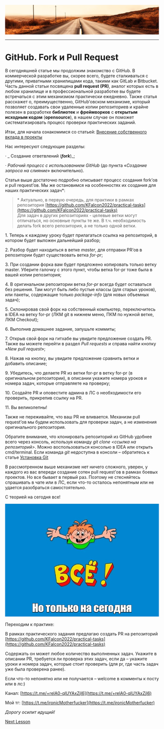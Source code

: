 ![](../../commonmedia/header.png)

***

   

GitHub. Fork и Pull Request
===========================

В сегодняшней статье мы продолжим знакомство с GitHub. В коммерческой разработке вы, скорее всего, будете сталкиваться с другими, приватными хранилищами кода, такими как GitLab и Bitbucket. Часть данной статьи посвящена **pull request (PR)**, аналог которых есть в любом хранилище и в профессиональной разработке вы будете встречаться с этим механизмом практически ежедневно. Также статья расскажет о, преимущественно, GitHub’овском механизме, который позволяет создавать свои удаленные копии репозиториев и крайне полезен в разработке **библиотек** и **фреймворков** с **открытым исходным кодом** (**opensource**), в нашем случае он поможет систематизировать процесс проверки практических заданий.

Итак, для начала ознакомимся со статьей: [Внесение собственного вклада в проекты](https://git-scm.com/book/ru/v2/GitHub-%D0%92%D0%BD%D0%B5%D1%81%D0%B5%D0%BD%D0%B8%D0%B5-%D1%81%D0%BE%D0%B1%D1%81%D1%82%D0%B2%D0%B5%D0%BD%D0%BD%D0%BE%D0%B3%D0%BE-%D0%B2%D0%BA%D0%BB%D0%B0%D0%B4%D0%B0-%D0%B2-%D0%BF%D1%80%D0%BE%D0%B5%D0%BA%D1%82%D1%8B)

Нас интересуют следующие разделы:

· _ Создание ответвлений (_**_fork_**_)_;

· _Рабочий процесс с использованием GitHub_ (до пункта «_Создание запроса на слияние_» включительно).

Статья выше достаточно подробно описывает процесс создания fork’ов и pull request’ов. Мы же остановимся на особенностях их создания для наших практических задач\*:

> \* Актуально, в первую очередь, для практики в рамках репозитория [https://github.com/KFalcon2022/practical-tasks](https://github.com/KFalcon2022/practical-tasks)  
> Для задач в других репозиториях - целевые ветки могут отличаться, но основные пункты те же. В т.ч. необходимость делать fork всего репозитория, а не только одной ветки.  

1\. Теперь к каждому уроку будет прилагаться ссылка на репозиторий, в котором будет выложен дальнейший разбор;

2\. Разбор будет находиться в ветке _master_, для отправки PR’ов в репозитории будет существовать ветка _for-pr_;

3\. При создании форка вам будет предложено копировать только ветку master. Уберите галочку с этого пункт, чтобы ветка for-pr тоже была в вашей копии репозитория;

4\. В оригинальном репозитории ветка _for-pr_ всегда будет оставаться без решения. Там могут быть либо пустые классы (для старых уроков), или пакеты, содержащие только _package-info_ (для новых объемных задач);

5\. Склонировав свой форк на собственный компьютер, переключитесь в IDEA на ветку for-pr (ЛКМ git в нижнем меню, ПКМ по нужной ветке, ЛКМ Checkout);

6\. Выполнив домашнее задание, запушьте коммиты;

7\. Открыв свой форк на гитхабе вы увидите предложение создать PR. Также вы можете перейти в раздел _Pull requests_ и справа найти кнопку «_New pull request_»;

8\. Нажав на кнопку, вы увидите предложение сравнить ветки и добавить описание;

9\. Убедитесь, что делаете PR из ветки for-pr в ветку for-pr (в оригинальном репозитории), в описании укажите номера уроков и номера задач, которые отправляете на проверку;

10\. Создайте PR и оповестите админа в ЛС о необходимости его проверить, прикрепив ссылку на PR.

11\. Вы великолепны!

Также не переживайте, что ваш PR не вливается. Механизм pull request’ов мы будем использовать для проверки задач, а не изменения оригинального репозитория.

Обратите внимание, что клонировать репозиторий из GitHub удобнее всего через консоль, используя команду _git clone <ссылка на репозиторий>_. Можно воспользоваться консолью в IDEA или открыть cmd/terminal. Если команда _git_ недоступна в консоли – обратитесь к статье [Установка Git](https://git-scm.com/book/ru/v2/%D0%92%D0%B2%D0%B5%D0%B4%D0%B5%D0%BD%D0%B8%D0%B5-%D0%A3%D1%81%D1%82%D0%B0%D0%BD%D0%BE%D0%B2%D0%BA%D0%B0-Git)

  

В рассмотренном выше механизме нет ничего сложного, уверен, у каждого из вас впереди создание сотен pull request’ов в рамках боевых проектов. Но все бывает в первый раз. Поэтому не стесняйтесь спрашивать в чате или в ЛС, если что-то осталось непонятным или не удается разобраться самостоятельно.

С теорией на сегодня все!

![](../../commonmedia/footer.png)

  

Переходим к практике:

В рамках практического задания предлагаю создать PR на репозиторий [https://github.com/KFalcon2022/practical-tasks](https://github.com/KFalcon2022/practical-tasks)

Содержать он может любое количество выполненных задач. Укажите в описании PR, требуется ли проверка этих задач, если да – укажите уроки и номера задач, которые стоит проверить (для pr, где часть задач уже была проверена ранее).

  

Если что-то непонятно или не получается – welcome в комменты к посту или в лс:)

Канал: [https://t.me/+relA0-qlUYAxZjI6](https://t.me/+relA0-qlUYAxZjI6)

Мой тг: [https://t.me/ironicMotherfucker](https://t.me/ironicMotherfucker)

_Дорогу осилит идущий!_

[Next Lesson](../16/Abstraktnye-klassy-i-interfejsy.md)
